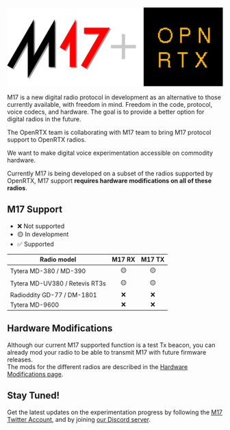 [![M17 + OpenRTX Logo](_media/m17_openrtx_logo.svg)](https://m17project.org/)

M17 is a new digital radio protocol in development as an alternative to those currently available, with freedom in mind. Freedom in the code, protocol, voice codecs, and hardware. The goal is to provide a better option for digital radios in the future.

The OpenRTX team is collaborating with M17 team to bring M17 protocol support to OpenRTX radios.

We want to make digital voice experimentation accessible on commodity hardware.

Currently M17 is being developed on a subset of the radios supported by OpenRTX,
M17 support __requires hardware modifications on all of these radios__.

## M17 Support

- ❌ Not supported
- 🟡 In development
- ✅ Supported

| Radio model                    | M17 RX | M17 TX |
| ---                            | :---:  | :---:  |
| Tytera MD-380 / MD-390         | 🟡     | 🟡     |
| Tytera MD-UV380 / Retevis RT3s | 🟡     | 🟡     |
| Radioddity GD-77 / DM-1801     | ❌     | ❌     |
| Tytera MD-9600                 | ❌     | ❌     |

## Hardware Modifications
Although our current M17 supported function is a test Tx beacon, you can already
mod your radio to be able to transmit M17 with future firmware releases. \
The mods for the different radios are described in the [Hardware Modifications page](hw_mods.md).

## Stay Tuned!

Get the latest updates on the experimentation progress by following the
[M17 Twitter Account](https://twitter.com/m17_project),
and by joining [our Discord server](https://discord.gg/jZ9t8XTbmd).
